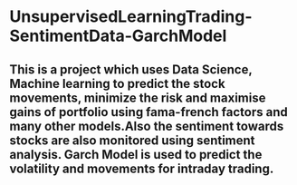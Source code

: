 # UnsupervisedLearningTrading-SentimentData-GarchModel
This is a project which uses Data Science, Machine learning to predict the stock movements, minimize the risk and maximise gains of portfolio using fama-french factors and many other models.Also the sentiment towards stocks are also monitored using sentiment analysis. Garch Model is used to predict the volatility and movements for intraday trading.
-----------------------------------------------------------------------------------------------------------------------------------------------------------------------

